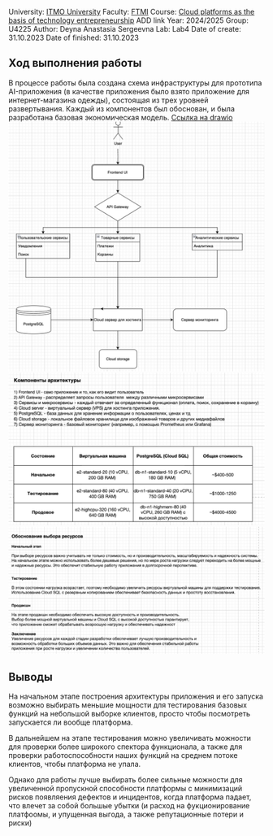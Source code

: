 University: [ITMO University](https://itmo.ru/ru/)
Faculty: [FTMI](https://ftmi.itmo.ru)
Course: [Cloud platforms as the basis of technology entrepreneurship](https://) ADD link
Year: 2024/2025
Group: U4225
Author: Deyna Anastasia Sergeevna
Lab: Lab4
Date of create: 31.10.2023
Date of finished: 31.10.2023

## Ход выполнения работы
В процессе работы была создана схема инфраструктуры для прототипа AI-приложения (в качестве приложения было взято приложение для интернет-магазина одежды), состоящая из трех уровней развертывания. Каждый из компонентов был обоснован, и была разработана базовая экономическая модель.
[Ссылка на drawio](https://drive.google.com/file/d/1ZP_8QD1YdpPxUvzUi-vClrXGn69fBKZG/view?usp=sharing)
![](/lab4/pic1.png) 
![](/lab4/pic2.png) 
![](/lab4/pic3.png) 

## Выводы
На начальном этапе построения архитектуры приложения и его запуска возможно выбирать меньшие мощности для тестирования базовых функций на небольшой выборке клиентов, просто чтобы посмотреть запускается ли вообще платформа. 

В дальнейшем на этапе тестирования можно увеличивать можности для проверки более широкого спектора функционала, а также для проверки работоспособности наших функций на среднем потоке клиентов, чтобы платформа не упала.

Однако для работы лучше выбирать более сильные можности для увеличенной пропускной способности платформы с минимизаций рисков появляения дефектов и инцидентов, когда платформа падает, что влечет за собой большые убытки (и расход на фукционирование платфоомы, и упущенная выгода, а также репутационные потери и риски)
